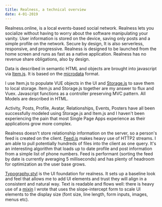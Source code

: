 ```yaml
---
title: Realness, a technical overview
date: 4-01-2019
---
```


Realness.online, is a local events-based social network. Realness lets you socialize without having to worry about the software manipulating your vanity. User information is stored on the device, saving only posts and a simple profile on the network. Secure by design, It is also serverless, responsive, and progressive. Realness is designed to be launched from the home screen and runs as fast as a native application. Realness has no revenue share obligations, also by design.

Data is described in semantic HTML and objects are brought into javascript via [Item.js](https://github.com/scott-fryxell/realness/blob/master/src/modules/Item.js). It is based on the [microdata](https://www.w3.org/TR/microdata/) format.

I use Item.js to populate VUE objects in the UI and [Storage.js](https://github.com/scott-fryxell/realness/blob/master/src/modules/Storage.js) to save them to local storage. Item.js and Storage.js together are my answer to flux and Vuex. Javascript functions as a controller preserving MVC pattern. All Models are described in HTML.

Activity, Posts, Profile, Avatar, Relationships, Events, Posters have all been successfully modeled using Storage.js and Item.js and I haven't been experiencing the pain that most Single Page Apps experience as their applications grow more complex.

Realness doesn't store relationship information on the server, so a person's feed is created on the client. [Feed.js](https://github.com/scott-fryxell/realness/blob/master/src/views/Feed.vue) makes heavy use of HTTP2 streams. I am able to pull potentially hundreds of files into the client as one query. It's an interesting algorithm that loads up to date profile and post information from a simple list of phone numbers. Feed is performant  (sorting the feed by date is currently averaging 5 milliseconds) and has plenty of headroom for optimization as the user base grows.

[Typography.styl](https://github.com/scott-fryxell/realness/blob/master/src/style/typography.styl) is the UI foundation for realness. It sets up a baseline look and feel that allows me to add UI elements and trust they will align in a consistent and natural way. Text is readable and flows well: there is heavy use of a [mixin](https://github.com/scott-fryxell/realness/blob/master/src/style/mixins/between.styl) I wrote that uses the slope-intercept form to scale UI elements to the display size (font size, line length, form inputs, images, menus etc).
